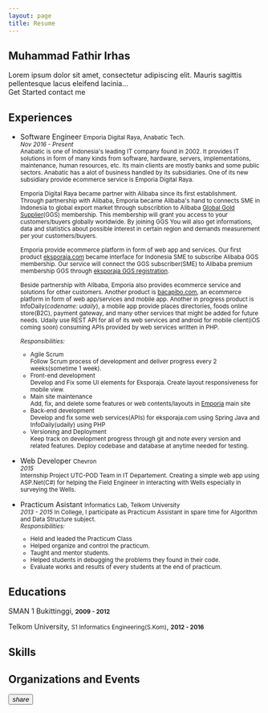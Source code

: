 ```yaml
---
layout: page
title: Resume
---
```


<div class="demo-card-wide mdl-card mdl-shadow--2dp">

  <!-- name -->
  <div class="mdl-card__title">
    <h2 class="mdl-card__title-text">Muhammad Fathir Irhas</h2>
  </div>

  <!-- summary -->
  <div class="mdl-card__supporting-text supporting-text-wide resume-font-summary">
    Lorem ipsum dolor sit amet, consectetur adipiscing elit.
    Mauris sagittis pellentesque lacus eleifend lacinia...
  </div>

  <!-- contacts -->
  <div class="mdl-card__actions mdl-card--border">
    <a class="mdl-button mdl-button--colored mdl-js-button mdl-js-ripple-effect">
      Get Started
    </a>
    <a class="mdl-button mdl-button--colored mdl-js-button mdl-js-ripple-effect">
      contact me
    </a>
  </div>

  <!-- experiences -->
  <div class="mdl-card__supporting-text mdl-card__actions mdl-card--border">
    <h2 class="mdl-card__title-text supporting-text-sub-title">Experiences</h2>
  </div>
  <div class="mdl-card__supporting-text mdl-card__actions sub-section-top-border resume-font-content2">
    <ul>
      <li>Software Engineer <small><i class="fa fa-at" aria-hidden="true"></i> Emporia Digital Raya, Anabatic Tech.</small></li>
      <span><small><i>Nov 2016 - Present</i><br>
      Anabatic is one of Indonesia's leading IT company found in 2002. It provides IT solutions in form of many kinds from software, hardware, servers, implementations, maintenance, human resources, etc. Its main clients are mostly banks and some public sectors. Anabatic has a alot of business handled by its subsidiaries. One of its new subsidiary provide ecommerce service is Emporia Digital Raya. 
      <br><br>
      Emporia Digital Raya became partner with Alibaba since its first establishment. Through partnership with Alibaba, Emporia became Alibaba's hand to connects SME in Indonesia to global export market through subscribtion to Alibaba <a target="_blank" href="http://ggs.alibaba.com/index.html">Global Gold Supplier</a>(GGS) membership. This membership will grant you access to your customers/buyers globally worldwide. By joining GGS You will also get informations, data and statistics about possible interest in certain region and demands measurement per your customers/buyers. 
      <br><br>
      Emporia provide ecommerce platform in form of web app and services. Our first product <a target="_blank" href="https://eksporaja.com">eksporaja.com</a> became interface for Indonesia SME to subscribe Alibaba GGS membership. Our service will connect the GGS subscriber(SME) to Alibaba premium membership GGS through <a target="_blank" href="https://eksporaja.com/alibaba-ggs">eksporaja GGS registration</a>.
      <br><br>
      Beside partnership with Alibaba, Emporia also provides ecommerce service and solutions for other customers. Another product is <a href="https://www.bacapibo.com/">bacapibo.com</a>, an ecommerce platform in form of web app/services and mobile app. Another in progress product is InfoDaily(<i>codename: udaily</i>), a mobile app provide places directories, foods online store(B2C), payment gateway, and many other services that might be added for future needs. Udaily use REST API for all of its web services and android for mobile client(iOS coming soon) consuming APIs provided by web services written in PHP.
      <br><br>
      <i>Responsibilities:</i> 
        <ul>
          <li>Agile Scrum</li>
          <span>Follow Scrum process of development and deliver progress every 2 weeks(sometime 1 week).</span>
          <li>Front-end development</li>
          <span>Develop and Fix some UI elements for Eksporaja. Create layout responsiveness for mobile view.</span>
          <li>Main site maintenance</li>
          <span>Add, fix, and delete some features or web contents/layouts in <a target="_blank" href="http://emporiadigital.com/id">Emporia</a> main site  </span>
          <li>Back-end development</li>
          <span>Develop and fix some web services(APIs) for eksporaja.com using Spring Java and InfoDaily(udaily) using PHP</span>
          <li>Versioning and Deployment</li>
          <span>Keep track on development progress through git and note every version and related features. Deploy codebase and database at anytime needed for testing.</span>
        </ul>
      <br>
      </small></span>
      <!-- --- -->
      <li>Web Developer <small><i class="fa fa-at" aria-hidden="true"></i> Chevron</small></li>
      <span><small><i>2015</i><br>
      Internship Project UTC-POD Team in IT Departement. Creating a simple web app using ASP.Net(C#) for helping the Field Engineer in interacting with Wells especially in surveying the Wells. 
      <br><br>
      </small></span>
      <!-- --- -->
      <li>Practicum Asistant <small><i class="fa fa-at" aria-hidden="true"></i> Informatics Lab, Telkom University</small></li>
      <span><small><i>2013 - 2015</i>
      In College, I participate as Practicum Assistant in spare time for Algorithm and Data Structure subject. 
      <br>
      <i>Responsibilities:</i>
      <ul>
        <li>Held and leaded the Practicum Class</li>
        <li>Helped organize and control the practicum.</li>
        <li>Taught and mentor students.</li>
        <li>Helped students in debugging the problems they found in their code.</li> 
        <li>Evaluate works and results of every students at the end of practicum.</li>
      </ul>
      </small></span>
    </ul>
  </div>

  <!-- educations -->
  <div class="mdl-card__supporting-text mdl-card__actions mdl-card--border">
    <h2 class="mdl-card__title-text supporting-text-sub-title">Educations</h2>
  </div>
  <div class="mdl-card__supporting-text mdl-card__actions sub-section-top-border resume-font-content">
    <p><i class="fa fa-graduation-cap" aria-hidden="true"></i> SMAN 1 Bukittinggi, <small><b>2009 - 2012</b></small></p>
    <p><i class="fa fa-graduation-cap" aria-hidden="true"></i> Telkom University, <small>S1 Informatics Engineering(S.Kom)</small>, <small><b>2012 - 2016</b></small></p>
    <span></span>
  </div>

  <!-- skills -->
  <div class="mdl-card__supporting-text mdl-card__actions mdl-card--border">
    <h2 class="mdl-card__title-text supporting-text-sub-title">Skills</h2>
  </div>
  <div class="mdl-card__supporting-text mdl-card__actions sub-section-top-border progress-bar-size">
  
  </div>

  <!-- Organizations and Events -->
  <div class="mdl-card__supporting-text mdl-card__actions mdl-card--border">
    <h2 class="mdl-card__title-text supporting-text-sub-title">Organizations and Events</h2>
  </div>
  <div class="mdl-card__supporting-text mdl-card__actions sub-section-top-border">
  </div>

  <div class="mdl-card__menu">
    <button class="mdl-button mdl-button--icon mdl-js-button mdl-js-ripple-effect">
      <i class="material-icons">share</i>
    </button>
  </div>

</div>

